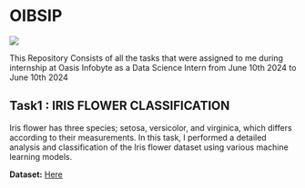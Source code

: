 # OIBSIP
![](https://miro.medium.com/v2/resize:fit:1400/1*_q8fjNLfU0S_y3A7tHyX3g.png)

This Repository Consists of all the tasks that were assigned to me during internship at Oasis Infobyte as a Data Science Intern from June 10th 2024 to June 10th 2024

## Task1 : IRIS FLOWER CLASSIFICATION
Iris flower has three species; setosa, versicolor, and virginica, which differs according to their measurements.
In this task, I performed a detailed analysis and classification of the Iris flower dataset using various machine learning models.

**Dataset:** [Here](https://www.kaggle.com/datasets/saurabh00007/iriscsv)


